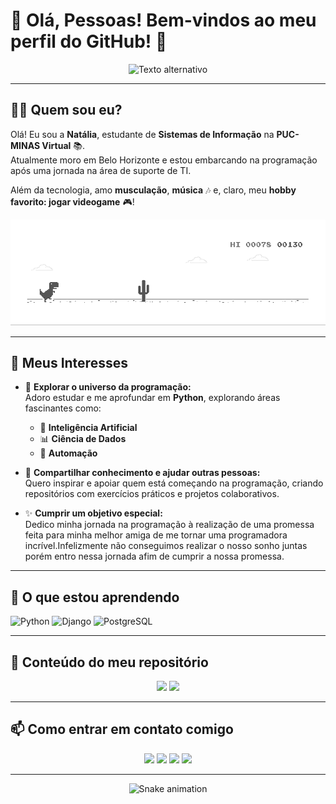 # 🎉 Olá, Pessoas! Bem-vindos ao meu perfil do GitHub! 👋  
<p align="center">  
  <img src="https://github.com/user-attachments/assets/4309dbec-86cc-486c-866d-9320536a17a7" alt="Texto alternativo" width="200" height="150"/>  
</p>

---

## 👩‍💻 Quem sou eu?  
Olá! Eu sou a **Natália**, estudante de **Sistemas de Informação** na **PUC-MINAS Virtual** 📚.  
Atualmente moro em Belo Horizonte e estou embarcando na programação após uma jornada na área de suporte de TI.  

Além da tecnologia, amo **musculação**, **música** 🎶 e, claro, meu **hobby favorito: jogar videogame** 🎮!  

<p align="center">
  <img src="https://github.com/nkf-kiefer/nkf-kiefer/blob/main/testegif.gif?raw=true" alt="Descrição do GIF" width="600">
</p>


---


## 🌟 **Meus Interesses**  

- 🌱 **Explorar o universo da programação:**  
  Adoro estudar e me aprofundar em **Python**, explorando áreas fascinantes como:  
  - 🧠 **Inteligência Artificial** 
  - 📊 **Ciência de Dados**
  - 🤖 **Automação**

- 🤝 **Compartilhar conhecimento e ajudar outras pessoas:**  
  Quero inspirar e apoiar quem está começando na programação, criando repositórios com exercícios práticos e projetos colaborativos.

- ✨ **Cumprir um objetivo especial:**  
  Dedico minha jornada na programação à realização de uma promessa feita para minha melhor amiga de me tornar uma programadora incrível.Infelizmente não conseguimos realizar o nosso sonho juntas porém entro nessa jornada afim de cumprir a nossa promessa.  

---



## 🚀 O que estou aprendendo  
<p>  
  <img src="https://cdn.jsdelivr.net/gh/devicons/devicon/icons/python/python-original.svg" width="50" height="50" alt="Python"/>  
  <img src="https://cdn.jsdelivr.net/gh/devicons/devicon/icons/django/django-plain.svg" width="50" height="50" alt="Django"/>  
  <img src="https://cdn.jsdelivr.net/gh/devicons/devicon/icons/postgresql/postgresql-original.svg" width="50" height="50" alt="PostgreSQL"/>  
  
</p>  


---

## 📂 Conteúdo do meu repositório  
<div align="center">  
  <img height="180em" src="https://github-readme-stats.vercel.app/api/top-langs/?username=nkf-kiefer&layout=compact&langs_count=7&theme=dracula"/>  
  <img height="180em" src="https://github-readme-stats.vercel.app/api?username=nkf-kiefer&show_icons=true&theme=dracula&include_all_commits=true&count_private=true"/>  
</div>  

---

## 📫 Como entrar em contato comigo  
<div align="center">  
  <a href="https://instagram.com/seu-usuario-instagram-aqui" target="_blank"><img src="https://img.shields.io/badge/-Instagram-%23E4405F?style=for-the-badge&logo=instagram&logoColor=white" target="_blank"></a>  
  <a href="https://www.twitch.tv/seu-usuario-aqui" target="_blank"><img src="https://img.shields.io/badge/Twitch-9146FF?style=for-the-badge&logo=twitch&logoColor=white" target="_blank"></a>  
  <a href="mailto:contato@seu-usuario-aqui"><img src="https://img.shields.io/badge/Gmail-D14836?style=for-the-badge&logo=gmail&logoColor=white" target="_blank"></a>  
  <a href="https://www.linkedin.com/in/seu-usuario-linkedin-aqui" target="_blank"><img src="https://img.shields.io/badge/-LinkedIn-%230077B5?style=for-the-badge&logo=linkedin&logoColor=white" target="_blank"></a>  
</div>  

---

<p align="center">  
  <img src="https://github.com/nkf-kiefer/nkf-kiefer/blob/output/github-contribution-grid-snake.svg" alt="Snake animation">  
</p>
